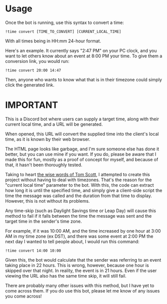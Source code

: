 # Usage
Once the bot is running, use this syntax to convert a time:

    !time convert [TIME_TO_CONVERT] [CURRENT_LOCAL_TIME]
    
With all times being in HH:mm 24-hour format.

Here's an example. It currently says "2:47 PM" on your PC clock,
and you want to let others know about an event at 8:00 PM your
time. To give them a conversion link, you would run: 
    
    !time convert 20:00 14:47
    
Then, anyone who wants to know what that is in their timezone
could simply click the generated link.

# IMPORTANT
This is a Discord bot where users can supply a target time,
along with their current local time, and a URL will be generated.

When opened, this URL will convert the supplied time into the
client's local time, as it is known by their web browser.

The HTML page looks like garbage, and I'm sure someone else has
done it better, but you can use mine if you want. If you do,
please be aware that I made this for fun, mostly as a proof of
concept for myself, and because of that, it hasn't been
thoroughly tested.

Taking to heart [the wise words of Tom Scott][1], I attempted
to create this project without having to deal with timezones.
That's the reason for the "current local time" parameter to
the bot. With this, the code can extract how long it is until
the specified time, and simply give a client-side script the
time the message was called and the duration from that time
to display. However, this is not without its problems.

Any time-skip (such as Daylight Savings time or Leap Day) will
cause this method to fail if it falls between the time the
message was sent and the target time in the sender's time zone.

For example, if it was 10:00 AM, and the time increased by one
hour at 3:00 AM in my time zone (ex DST), and there was some
event at 2:00 PM the next day I wanted to tell people about,
I would run this command:

    !time convert 14:00 10:00
    
Given this, the bot would calculate that the sender was referring to
an event taking place in 22 hours. This is wrong, however,
because one hour is skipped over that night. In reality, the
event is in 21 hours. Even if the user viewing the URL also
has the same time skip, it will still fail.

There are probably many other issues with this method,
but I have yet to come across them. If you do use this bot,
please let me know of any issues you come across!

[1]: <https://www.youtube.com/watch?v=-5wpm-gesOY> "click me to hear said words"
